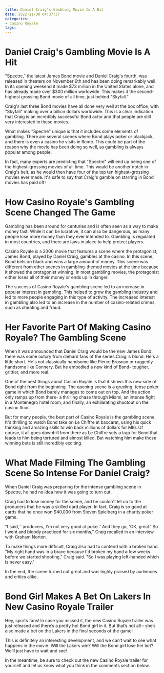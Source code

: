 ```yaml
---
title: Daniel Craig's Gambling Movie Is A Hit 
date: 2022-11-30 04:37:37
categories:
- Casino Royale
tags:
---
```



#  Daniel Craig's Gambling Movie Is A Hit 

"Spectre," the latest James Bond movie and Daniel Craig's fourth, was released in theaters on November 6th and has been doing remarkably well. In its opening weekend it made $73 million in the United States alone, and has already made over $300 million worldwide. This makes it the second-highest grossing Bond movie of all time, just behind "Skyfall." 

Craig's last three Bond movies have all done very well at the box office, with "Skyfall" making over a billion dollars worldwide. This is a clear indication that Craig is an incredibly successful Bond actor and that people are still very interested in these movies. 

What makes "Spectre" unique is that it includes some elements of gambling. There are several scenes where Bond plays poker or blackjack, and there is even a casino he visits in Rome. This could be part of the reason why the movie has been doing so well, as gambling is always popular among people. 

In fact, many experts are predicting that "Spectre" will end up being one of the highest-grossing movies of all time. This would be another notch in Craig's belt, as he would then have four of the top ten highest-grossing movies ever made. It's safe to say that Craig's gamble on starring in Bond movies has paid off!

#  How Casino Royale's Gambling Scene Changed The Game 

Gambling has been around for centuries and is often seen as a way to make money fast. While it can be lucrative, it can also be dangerous, as many people lose more money than they ever intended to. Gambling is regulated in most countries, and there are laws in place to help protect players.

Casino Royale is a 2006 movie that features a scene where the protagonist, James Bond, played by Daniel Craig, gambles at the casino. In this scene, Bond bets on black and wins a large amount of money. This scene was different from other scenes in gambling-themed movies at the time because it showed the protagonist winning. In most gambling movies, the protagonist either loses all of their money or ends up in danger.

The success of Casino Royale's gambling scene led to an increase in popular interest in gambling. This helped to grow the gambling industry and led to more people engaging in this type of activity. The increased interest in gambling also led to an increase in the number of casino-related crimes, such as cheating and fraud.

#  Her Favorite Part Of Making Casino Royale? The Gambling Scene 

When it was announced that Daniel Craig would be the new James Bond, there was some outcry from diehard fans of the series.Craig is blond. He's a little short. He's not classically handsome like Pierce Brosnan or ruggedly handsome like Connery. But he embodied a new kind of Bond- tougher, grittier, and more real.

One of the best things about Casino Royale is that it shows this new side of Bond right from the beginning. The opening scene is a grueling, tense poker game in which Bond barely manages to come out on top. And the action only ramps up from there- a thrilling chase through Miami, an intense fight in a Montenegro hotel room, and finally, an exhilarating shootout on the casino floor.

But for many people, the best part of Casino Royale is the gambling scene. It's thrilling to watch Bond take on Le Chiffre at baccarat, using his quick thinking and amazing skills to win back millions of dollars for MI6. Of course, it all goes downhill from there as Le Chiffre sets a trap for Bond that leads to him being tortured and almost killed. But watching him make those winning bets is still incredibly exciting.

#  What Made Filming The Gambling Scene So Intense For Daniel Craig? 

When Daniel Craig was preparing for the intense gambling scene in Spectre, he had no idea how it was going to turn out.

Craig had to lose money for the scene, and he couldn't let on to the producers that he was a skilled card player. In fact, Craig is so good at cards that he once won $40,000 from Steven Spielberg in a charity poker game.

"I said, ' producers, I'm not very good at poker.' And they go, 'OK, great.' So I went and bloody practiced for six months," Craig recalled in an interview with Graham Norton. 

To make things more difficult, Craig also had to contend with a broken hand. "My right hand was in a brace because I'd broken my hand a few weeks before we started shooting," Craig said. "So I was playing left-handed which is never easy." 

In the end, the scene turned out great and was highly praised by audiences and critics alike.

#  Bond Girl Makes A Bet On Lakers In New Casino Royale Trailer

Hey, sports fans! In case you missed it, the new Casino Royale trailer was just released and there’s a pretty hot Bond girl in it. But that’s not all – she’s also made a bet on the Lakers in the final seconds of the game!

This is definitely an interesting development, and we can’t wait to see what happens in the movie. Will the Lakers win? Will the Bond girl lose her bet? We’ll just have to wait and see!

In the meantime, be sure to check out the new Casino Royale trailer for yourself and let us know what you think in the comments section below.